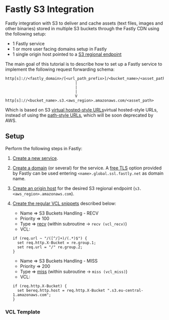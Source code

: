 # Fastly S3 Integration

Fastly integration with S3 to deliver and cache assets (text files, images and other binaries) stored in multiple S3 buckets through the Fastly CDN using the following setup:

* 1 Fastly service
* 1 or more user facing domains setup in Fastly
* 1 single origin host pointed to a <a href="https://docs.aws.amazon.com/general/latest/gr/s3.html" target="_blank">S3 regional endpoint</a>

The main goal of this tutorial is to describe how to set up a Fastly service to implement the following request forwarding schema:

    http[s]://<fastly_domain>/[<url_path_prefix>]/<bucket_name>/<asset_path>
                                   |
                                   |
                                   |
                                   V
    http[s]://<bucket_name>.s3.<aws_region>.amazonaws.com/<asset_path>

Which is based on S3 <a href="https://docs.aws.amazon.com/AmazonS3/latest/userguide/VirtualHosting.html#virtual-hosted-style-access" target="_blank">virtual hosted-style URLs</a>virtual hosted-style URLs, instead of using the <a href="https://docs.aws.amazon.com/AmazonS3/latest/userguide/VirtualHosting.html#path-style-access" target="_blank">path-style URLs</a>, which will be soon deprecated by AWS.

## Setup

Perform the following steps in Fastly:

1. <a href="https://docs.fastly.com/en/guides/working-with-services#creating-a-new-service" target="_blank">Create a new service</a>.

2. <a href="https://docs.fastly.com/en/guides/working-with-domains#creating-a-domain" target="_blank">Create a domain</a> (or several) for the service. A <a href="https://docs.fastly.com/en/guides/setting-up-free-tls" target="_blank">free TLS</a> option provided by Fastly can be used entering `<name>.global.ssl.fastly.net` as domain name.

3. <a href="https://docs.fastly.com/en/guides/working-with-services#creating-a-new-host" target="_blank">Create an origin host</a> for the desired S3 regional endpoint (`s3.<aws_region>.amazonaws.com`).

4. <a href="https://docs.fastly.com/en/guides/using-regular-vcl-snippets#creating-a-regular-vcl-snippet" target="_blank">Create the regular VCL snippets</a> described below:
    * Name => S3 Buckets Handling - RECV
    * Priority => 100
    * Type => <a href="https://developer.fastly.com/reference/vcl/subroutines/recv/" target="_blank">recv</a> (within subroutine -> `recv (vcl_recv)`)
    * VCL:

    ```
    if (req.url ~ "/([^/]+)/(.*)$") {
      set req.http.X-Bucket = re.group.1;
      set req.url = "/" re.group.2;
    }
    ```

    * Name => S3 Buckets Handling - MISS
    * Priority => 200
    * Type => <a href="https://developer.fastly.com/reference/vcl/subroutines/miss/" target="_blank">miss</a> (within subroutine -> `miss (vcl_miss)`)
    * VCL:

    ```
    if (req.http.X-Bucket) {
      set bereq.http.host = req.http.X-Bucket ".s3.eu-central-1.amazonaws.com";
    }
    ```

### VCL Template

